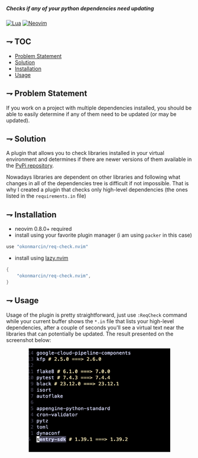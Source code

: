 
##### Checks if any of your python dependencies need updating

[![Lua](https://img.shields.io/badge/Lua-blue.svg?style=for-the-badge&logo=lua)](http://www.lua.org)
[![Neovim](https://img.shields.io/badge/Neovim%200.8+-green.svg?style=for-the-badge&logo=neovim)](https://neovim.io)

## ⇁ TOC
* [Problem Statement](#-Problem-Statement)
* [Solution](#-Solution)
* [Installation](#-Installation)
* [Usage](#-Usage)

## ⇁ Problem Statement
If you work on a project with multiple dependencies installed, you should be able to easily determine if any of them need to be updated (or may be updated). 

## ⇁ Solution
A plugin that allows you to check libraries installed in your virtual environment and determines if there are newer versions of them available in the [PyPi repository](https://pypi.org/). 

Nowadays libraries are dependent on other libraries and following what changes in all of the dependencies tree is difficult if not impossible. That is why I created a plugin that checks only high-level dependencies (the ones listed in the `requirements.in` file)

## ⇁ Installation
* neovim 0.8.0+ required
* install using your favorite plugin manager (i am using `packer` in this case)
```lua
use "okonmarcin/req-check.nvim"
```
* install using [lazy.nvim](https://github.com/folke/lazy.nvim)
```lua
{
    "okonmarcin/req-check.nvim",
}
```

## ⇁ Usage

Usage of the plugin is pretty straightforward, just use `:ReqCheck` command while your current buffer shows the `*.in` file that lists your high-level dependencies, after a couple of seconds you'll see a virtual text near the libraries that can potentially be updated.
The result presented on the screenshot below:

<div align="center">
<img alt="Result" height="280" src="/assets/example_result.png" />
</div>

